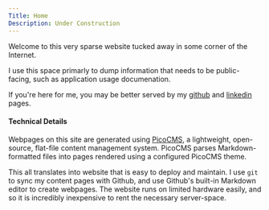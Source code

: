 ```yaml
---
Title: Home
Description: Under Construction
---
```


Welcome to this very sparse website tucked away in some corner of the Internet. 

I use this space primarly to dump information that needs to be public-facing, such as application usage documenation.

If you're here for me, you may be better served by my [github]() and [linkedin]() pages.


#### Technical Details

Webpages on this site are generated using [PicoCMS](http://picocms.org/), a lightweight, open-source, flat-file content management system. PicoCMS parses Markdown-formatted files into pages rendered using a configured PicoCMS theme. 

This all translates into website that is easy to deploy and maintain. I use ``git`` to sync my content pages with Github, and use Github's built-in Markdown editor to create webpages. The website runs on limited hardware easily, and so it is incredibly inexpensive to rent the necessary server-space. 

